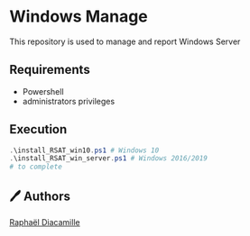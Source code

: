 # Windows Manage

This repository is used to manage and report Windows Server

## Requirements

* Powershell
* administrators privileges

## Execution

```powershell
.\install_RSAT_win10.ps1 # Windows 10
.\install_RSAT_win_server.ps1 # Windows 2016/2019
# to complete
```

## 🖊 Authors

[Raphaël Diacamille](https://github.com/rdia9)
